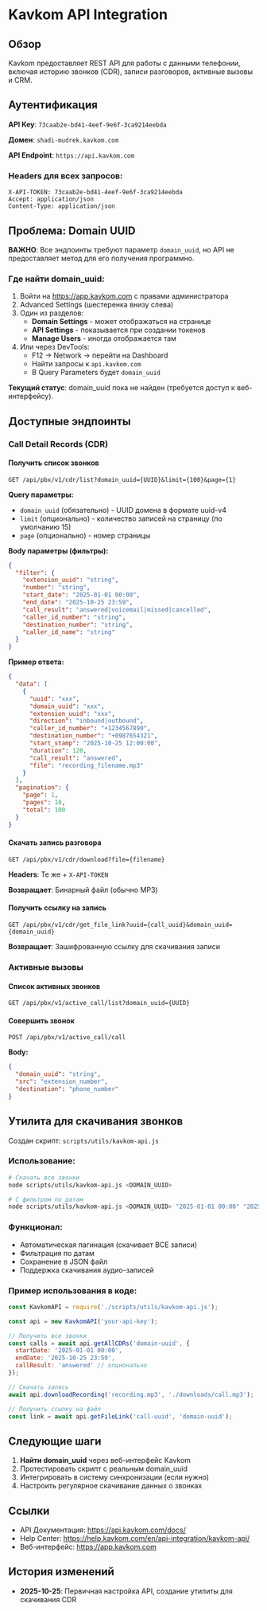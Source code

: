 # Kavkom API Integration

## Обзор

Kavkom предоставляет REST API для работы с данными телефонии, включая историю звонков (CDR), записи разговоров, активные вызовы и CRM.

## Аутентификация

**API Key**: `73caab2e-bd41-4eef-9e6f-3ca9214eebda`

**Домен**: `shadi-mudrek.kavkom.com`

**API Endpoint**: `https://api.kavkom.com`

### Headers для всех запросов:
```
X-API-TOKEN: 73caab2e-bd41-4eef-9e6f-3ca9214eebda
Accept: application/json
Content-Type: application/json
```

## Проблема: Domain UUID

**ВАЖНО**: Все эндпоинты требуют параметр `domain_uuid`, но API не предоставляет метод для его получения программно.

### Где найти domain_uuid:

1. Войти на https://app.kavkom.com с правами администратора
2. Advanced Settings (шестеренка внизу слева)
3. Один из разделов:
   - **Domain Settings** - может отображаться на странице
   - **API Settings** - показывается при создании токенов
   - **Manage Users** - иногда отображается там
4. Или через DevTools:
   - F12 → Network → перейти на Dashboard
   - Найти запросы к `api.kavkom.com`
   - В Query Parameters будет `domain_uuid`

**Текущий статус**: domain_uuid пока не найден (требуется доступ к веб-интерфейсу).

## Доступные эндпоинты

### Call Detail Records (CDR)

#### Получить список звонков
```
GET /api/pbx/v1/cdr/list?domain_uuid={UUID}&limit={100}&page={1}
```

**Query параметры:**
- `domain_uuid` (обязательно) - UUID домена в формате uuid-v4
- `limit` (опционально) - количество записей на страницу (по умолчанию 15)
- `page` (опционально) - номер страницы

**Body параметры (фильтры):**
```json
{
  "filter": {
    "extension_uuid": "string",
    "number": "string",
    "start_date": "2025-01-01 00:00",
    "end_date": "2025-10-25 23:59",
    "call_result": "answered|voicemail|missed|cancelled",
    "caller_id_number": "string",
    "destination_number": "string",
    "caller_id_name": "string"
  }
}
```

**Пример ответа:**
```json
{
  "data": [
    {
      "uuid": "xxx",
      "domain_uuid": "xxx",
      "extension_uuid": "xxx",
      "direction": "inbound|outbound",
      "caller_id_number": "+1234567890",
      "destination_number": "+0987654321",
      "start_stamp": "2025-10-25 12:00:00",
      "duration": 120,
      "call_result": "answered",
      "file": "recording_filename.mp3"
    }
  ],
  "pagination": {
    "page": 1,
    "pages": 10,
    "total": 100
  }
}
```

#### Скачать запись разговора
```
GET /api/pbx/v1/cdr/download?file={filename}
```

**Headers**: Те же + `X-API-TOKEN`

**Возвращает**: Бинарный файл (обычно MP3)

#### Получить ссылку на запись
```
GET /api/pbx/v1/cdr/get_file_link?uuid={call_uuid}&domain_uuid={domain_uuid}
```

**Возвращает**: Зашифрованную ссылку для скачивания записи

### Активные вызовы

#### Список активных звонков
```
GET /api/pbx/v1/active_call/list?domain_uuid={UUID}
```

#### Совершить звонок
```
POST /api/pbx/v1/active_call/call
```

**Body:**
```json
{
  "domain_uuid": "string",
  "src": "extension_number",
  "destination": "phone_number"
}
```

## Утилита для скачивания звонков

Создан скрипт: `scripts/utils/kavkom-api.js`

### Использование:

```bash
# Скачать все звонки
node scripts/utils/kavkom-api.js <DOMAIN_UUID>

# С фильтром по датам
node scripts/utils/kavkom-api.js <DOMAIN_UUID> "2025-01-01 00:00" "2025-10-25 23:59"
```

### Функционал:
- Автоматическая пагинация (скачивает ВСЕ записи)
- Фильтрация по датам
- Сохранение в JSON файл
- Поддержка скачивания аудио-записей

### Пример использования в коде:

```javascript
const KavkomAPI = require('./scripts/utils/kavkom-api.js');

const api = new KavkomAPI('your-api-key');

// Получить все звонки
const calls = await api.getAllCDRs('domain-uuid', {
  startDate: '2025-01-01 00:00',
  endDate: '2025-10-25 23:59',
  callResult: 'answered' // опционально
});

// Скачать запись
await api.downloadRecording('recording.mp3', './downloads/call.mp3');

// Получить ссылку на файл
const link = await api.getFileLink('call-uuid', 'domain-uuid');
```

## Следующие шаги

1. **Найти domain_uuid** через веб-интерфейс Kavkom
2. Протестировать скрипт с реальным domain_uuid
3. Интегрировать в систему синхронизации (если нужно)
4. Настроить регулярное скачивание данных о звонках

## Ссылки

- API Документация: https://api.kavkom.com/docs/
- Help Center: https://help.kavkom.com/en/api-integration/kavkom-api/
- Веб-интерфейс: https://app.kavkom.com

## История изменений

- **2025-10-25**: Первичная настройка API, создание утилиты для скачивания CDR
